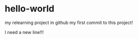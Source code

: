 # hello-world
my relearning project in github
my first commit to this project!

I need a new line!!!
